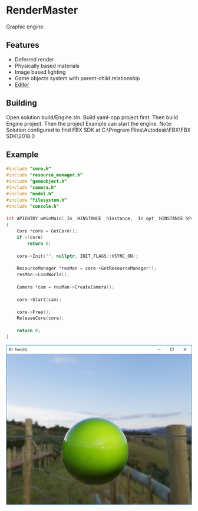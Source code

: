 # RenderMaster

Graphic engine.

## Features
* Deferred render
* Physically based materials
* Image based lighting
* Game objects system with parent-child relationship
* [Editor](https://github.com/fra-zz-mer/RenderMasterEditor)

## Building
Open solution build/Engine.sln. Build yaml-cpp project first. Then build Engine project. Then the project Example can start the engine.
Note: Solution configured to find FBX SDK at C:\Program Files\Autodesk\FBX\FBX SDK\2018.0

## Example
```cpp
#include "core.h"
#include "resource_manager.h"
#include "gameobject.h"
#include "camera.h"
#include "model.h"
#include "filesystem.h"
#include "console.h"

int APIENTRY wWinMain(_In_ HINSTANCE _hInstance, _In_opt_ HINSTANCE hPrevInstance, _In_ LPWSTR lpCmdLine, _In_ int nCmdShow)
{
	Core *core = GetCore();
	if (!core)
		return 0;

	core->Init("", nullptr, INIT_FLAGS::VSYNC_ON);

	ResourceManager *resMan = core->GetResourceManager();
	resMan->LoadWorld();

	Camera *cam = resMan->CreateCamera();

	core->Start(cam);

	core->Free();
	ReleaseCore(core);

	return 0;
}
```
![Alt text](title.png?raw=true "Example")



